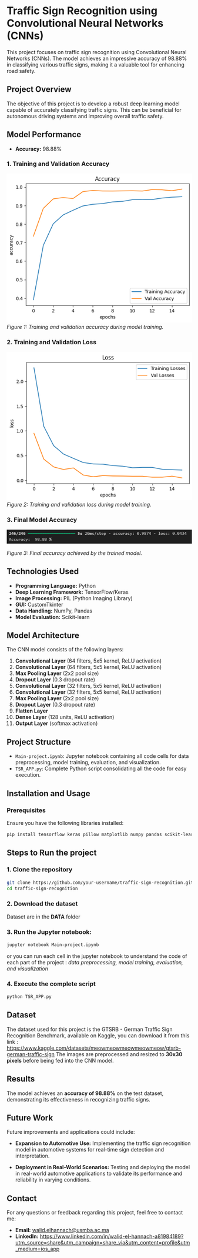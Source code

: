 # Traffic Sign Recognition using Convolutional Neural Networks (CNNs)

This project focuses on traffic sign recognition using Convolutional Neural Networks (CNNs). The model achieves an impressive accuracy of 98.88% in classifying various traffic signs, making it a valuable tool for enhancing road safety.

## Project Overview

The objective of this project is to develop a robust deep learning model capable of accurately classifying traffic signs. This can be beneficial for autonomous driving systems and improving overall traffic safety.

## Model Performance

- **Accuracy:** 98.88%

### 1. Training and Validation Accuracy

![Training and Validation Accuracy](figures/Accuracy.PNG)
*Figure 1: Training and validation accuracy during model training.*

### 2. Training and Validation Loss

![Training and Validation Loss](figures/Loss.PNG)
*Figure 2: Training and validation loss during model training.*
### 3. Final Model Accuracy

![Final Model Accuracy](figures/98Accuracy.PNG)

*Figure 3: Final accuracy achieved by the trained model.*
## Technologies Used

- **Programming Language:** Python
- **Deep Learning Framework:** TensorFlow/Keras
- **Image Processing:** PIL (Python Imaging Library)
- **GUI:** CustomTkinter
- **Data Handling:** NumPy, Pandas
- **Model Evaluation:** Scikit-learn

## Model Architecture

The CNN model consists of the following layers:

1. **Convolutional Layer** (64 filters, 5x5 kernel, ReLU activation)
2. **Convolutional Layer** (64 filters, 5x5 kernel, ReLU activation)
3. **Max Pooling Layer** (2x2 pool size)
4. **Dropout Layer** (0.3 dropout rate)
5. **Convolutional Layer** (32 filters, 5x5 kernel, ReLU activation)
6. **Convolutional Layer** (32 filters, 5x5 kernel, ReLU activation)
7. **Max Pooling Layer** (2x2 pool size)
8. **Dropout Layer** (0.3 dropout rate)
9. **Flatten Layer**
10. **Dense Layer** (128 units, ReLU activation)
11. **Output Layer** (softmax activation)
## Project Structure

- `Main-project.ipynb`: Jupyter notebook containing all code cells for data preprocessing, model training, evaluation, and visualization.
- `TSR_APP.py`: Complete Python script consolidating all the code for easy execution.

## Installation and Usage

### Prerequisites

Ensure you have the following libraries installed:

```bash
pip install tensorflow keras pillow matplotlib numpy pandas scikit-learn customtkinter
```
## Steps to Run the project

### 1. Clone the repository

```bash
git clone https://github.com/your-username/traffic-sign-recognition.git
cd traffic-sign-recognition
```
### 2. Download the dataset

Dataset are in the **DATA** folder 

### 3. Run the Jupyter notebook:

```bash
jupyter notebook Main-project.ipynb
```
or you can run each cell in the jupyter notebook to understand the code of each part of the project : *data preprocessing, model training, evaluation, and visualization*

### 4. Execute the complete script

```bash
python TSR_APP.py
```
## Dataset

The dataset used for this project is the GTSRB - German Traffic Sign Recognition Benchmark, available on Kaggle, you can download it from this link : <https://www.kaggle.com/datasets/meowmeowmeowmeowmeow/gtsrb-german-traffic-sign> 
The images are preprocessed and resized to **30x30 pixels** before being fed into the CNN model.

## Results

The model achieves an **accuracy of 98.88%** on the test dataset, demonstrating its effectiveness in recognizing traffic signs.

## Future Work

Future improvements and applications could include:

- **Expansion to Automotive Use:** Implementing the traffic sign recognition model in automotive systems for real-time sign detection and interpretation.

- **Deployment in Real-World Scenarios:** Testing and deploying the model in real-world automotive applications to validate its performance and reliability in varying conditions.

## Contact

For any questions or feedback regarding this project, feel free to contact me:

- **Email:**  walid.elhannach@usmba.ac.ma
- **Linkedln:** <https://www.linkedin.com/in/walid-el-hannach-a81984189?utm_source=share&utm_campaign=share_via&utm_content=profile&utm_medium=ios_app>
